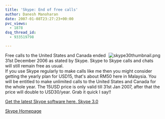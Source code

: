 ```yaml
---
title: 'Skype: End of free calls'
author: Danesh Manoharan
date: 2007-01-08T23:27:23+00:00
pvc_views:
  - 1878
dsq_thread_id:
  - 933519798

---
```

<img src="/techblog/wp-content/uploads/2007/01/skype30thumbnail.png" alt="skype30thumbnail.png" id="image37" title="skype30thumbnail.png" align="right" />Free calls to the United States and Canada ended 31st December 2006 as stated by Skype. Skype to Skype calls and chats will still remain free as usual.  
If you use Skype regularly to make calls like me then you might consider getting the yearly plan for USD15, that's about RM50 here in Malaysia. You will be entitled to make unlimited calls to the United States and Canada for the whole year. The 15USD price is only valid till 31st Jan 2007, after that the price will double to USD30/year. Grab it quick I say!!

[Get the latest Skype software here. Skype 3.0][1]

[Skype Homepage][2]

 [1]: http://www.skype.com/go/download/
 [2]: http://www.skype.com/